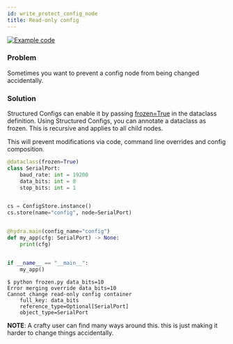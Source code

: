```yaml
---
id: write_protect_config_node
title: Read-only config
---
```

[![Example code](https://img.shields.io/badge/-Example%20application-informational)](https://github.com/facebookresearch/hydra/tree/master/examples/patterns/write_protect_config_node)
### Problem
Sometimes you want to prevent a config node from being changed accidentally.

### Solution
Structured Configs can enable it by passing [frozen=True](https://omegaconf.readthedocs.io/en/latest/structured_config.html#frozen) in the dataclass definition.
Using Structured Configs, you can annotate a dataclass as frozen. This is recursive and applies to all child nodes.

This will prevent modifications via code, command line overrides and config composition.

<div className="row">
<div className="col col--6">

```python title="frozen.py" {1}
@dataclass(frozen=True)
class SerialPort:
    baud_rate: int = 19200
    data_bits: int = 8
    stop_bits: int = 1


cs = ConfigStore.instance()
cs.store(name="config", node=SerialPort)


@hydra.main(config_name="config")
def my_app(cfg: SerialPort) -> None:
    print(cfg)


if __name__ == "__main__":
    my_app()
```
</div><div className="col  col--6">

```shell script title="Output"
$ python frozen.py data_bits=10
Error merging override data_bits=10
Cannot change read-only config container
    full_key: data_bits
    reference_type=Optional[SerialPort]
    object_type=SerialPort
```
</div></div>

<div class="alert alert--warning" role="alert">
<strong>NOTE</strong>:
A crafty user can find many ways around this. this is just making it harder to change things accidentally.
</div>

